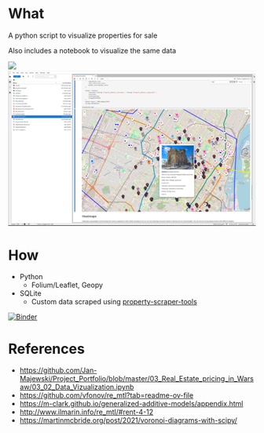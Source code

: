 # What
A python script to visualize properties for sale

Also includes a notebook to visualize the same data

![](images/screenshot1.png)
![](images/screenshot2.png)

# How
- Python
  - Folium/Leaflet, Geopy
- SQLite
  - Custom data scraped using [property-scraper-tools](https://github.com/alexmi256/property-scraper-tools) 

[![Binder](https://mybinder.org/badge_logo.svg)](https://mybinder.org/v2/gh/alexmi256/property-analysis/HEAD?labpath=properties.ipynb)

# References
- https://github.com/Jan-Majewski/Project_Portfolio/blob/master/03_Real_Estate_pricing_in_Warsaw/03_02_Data_Vizualization.ipynb
- https://github.com/vfonov/re_mtl?tab=readme-ov-file
- https://m-clark.github.io/generalized-additive-models/appendix.html
- http://www.ilmarin.info/re_mtl/#rent-4-12
- https://martinmcbride.org/post/2021/voronoi-diagrams-with-scipy/
